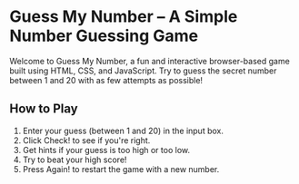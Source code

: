# Guess My Number – A Simple Number Guessing Game
Welcome to Guess My Number, a fun and interactive browser-based game built using HTML, CSS, and JavaScript. Try to guess the secret number 
between 1 and 20 with as few attempts as possible!

## How to Play
1. Enter your guess (between 1 and 20) in the input box.
2. Click Check! to see if you're right.
3. Get hints if your guess is too high or too low.
4. Try to beat your high score!
5. Press Again! to restart the game with a new number.

